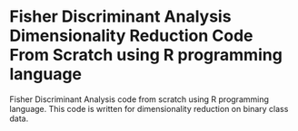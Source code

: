 # Fisher Discriminant Analysis Dimensionality Reduction Code From Scratch using R programming language
Fisher Discriminant Analysis code from scratch using R programming language. This code is written for dimensionality reduction on binary class data.
